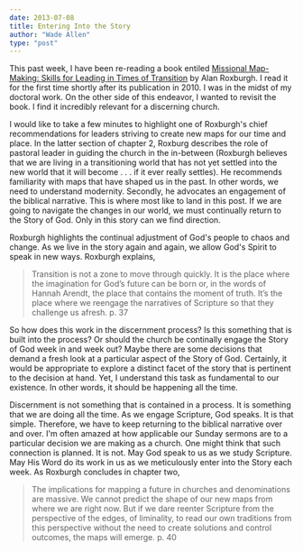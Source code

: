 ```yaml
---
date: 2013-07-08
title: Entering Into the Story
author: "Wade Allen"
type: "post"
---
```


This past week, I have been re-reading a book entiled [Missional Map-Making: Skills for Leading in Times of Transition](http://rcm-na.amazon-adsystem.com/e/cm?lt1=_blank&bc1=000000&IS2=1&bg1=FFFFFF&fc1=000000&lc1=0000FF&t=wadblo-20&o=1&p=8&l=as4&m=amazon&f=ifr&ref=ss_til&asins=0470486724) by Alan Roxburgh. I read it for the first time shortly after its publication in 2010. I was in  the midst of my doctoral work. On the other side of this endeavor, I wanted to revisit the book. I find it incredibly relevant for a discerning church.

I would like to take a few minutes to highlight one of Roxburgh's chief recommendations for leaders striving to create new maps for our time and place. In the latter section of chapter 2, Roxburg describes the role of pastoral leader in guiding the church in the in-between (Roxburgh believes that we are living in a transitioning world that has not yet settled into the new world that it will become . . . if it ever really settles). He recommends familiarity with maps that have shaped us in the past. In other words, we need to understand modernity. Secondly, he advocates an engagement of the biblical narrative. This is where most like to land in this post. If we are going to navigate the changes in our world, we must continually return to the Story of God. Only in this story can we find direction.

Roxburgh highlights the continual adjustment of God's people to chaos and change. As we live in the story again and again, we allow God's Spirit to speak in new ways. Roxburgh explains,

>Transition is not a zone to move through quickly. It is the place where the imagination for God’s future can be born or, in the words of Hannah Arendt, the place that contains the moment of truth. It’s the place where we reengage the narratives of Scripture so that they challenge us afresh. p. 37

So how does this work in the discernment process? Is this something that is built into the process? Or should the church be continally engage the Story of God week in and week out? Maybe there are some decisions that demand a fresh look at a particular aspect of the Story of God. Certainly, it would be appropriate to explore a distinct facet of the story that is pertinent to the decision at hand. Yet, I understand this task as fundamental to our existence. In other words, it should be happening all the time. 

Discernment is not something that is contained in a process. It is something that we are doing all the time. As we engage Scripture, God speaks. It is that simple. Therefore, we have to keep returning to the biblical narrative over and over. I'm often amazed at how applicable our Sunday sermons are to a particular decision we are making as a church. One might think that such connection is planned. It is not. May God speak to us as we study Scripture. May His Word do its work in us as we meticulously enter into the Story each week. As Roxburgh concludes in chapter two,

>The implications for mapping a future in churches and denominations are massive. We cannot predict the shape of our new maps from where we are right now. But if we dare reenter Scripture from the perspective of the edges, of liminality, to read our own traditions from this perspective without the need to create solutions and control outcomes, the maps will emerge. p. 40

